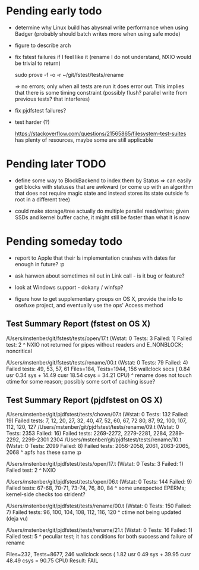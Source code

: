 # Pending early todo #

* determine why Linux build has abysmal write performance when using
  Badger (probably should batch writes more when using safe mode)

* figure to describe arch

* fix fstest failures if I feel like it (rename I do not understand, NXIO
  would be trivial to return)

  sudo prove -f -o -r ~/git/fstest/tests/rename

  => no errors; only when all tests are run it does error out. This implies
  that there is some timing constraint (possibly flush? parallel write from
  previous tests? that interferes)

* fix pjdfstest failures?

* test harder (?)

  https://stackoverflow.com/questions/21565865/filesystem-test-suites has
  plenty of resources, maybe some are still applicable

# Pending later TODO #

* define some way to BlockBackend to index them by Status => can easily get
  blocks with statuses that are awkward (or come up with an algorithm that
  does not require magic state and instead stores its state outside fs root
  in a different tree)

* could make storage/tree actually do multiple parallel read/writes; given
  SSDs and kernel buffer cache, it might still be faster than what it is
  now

# Pending someday todo #

* report to Apple that their ls implementation crashes with dates far
  enough in future? :p

* ask hanwen about sometimes nil out in Link call - is it bug or feature?

* look at Windows support - dokany / winfsp?

* figure how to get supplementary groups on OS X, provide the info to
  osefuxe project, and eventually use the ops' Access method

Test Summary Report (fstest on OS X)
------------------------------------

/Users/mstenber/git/fstest/tests/open/17.t    (Wstat: 0 Tests: 3 Failed: 1)
  Failed test:  2
^ NXIO not returned for pipes without readers and E_NONBLOCK; noncritical

/Users/mstenber/git/fstest/tests/rename/00.t  (Wstat: 0 Tests: 79 Failed: 4)
  Failed tests:  49, 53, 57, 61
Files=184, Tests=1944, 156 wallclock secs ( 0.84 usr  0.34 sys + 14.49 cusr 18.54 csys = 34.21 CPU)
^ rename does not touch ctime for some reason; possibly some sort of
caching issue?

Test Summary Report (pjdfstest on OS X)
---------------------------------------
/Users/mstenber/git/pjdfstest/tests/chown/07.t          (Wstat: 0 Tests: 132 Failed: 19)
  Failed tests:  7, 12, 20, 27, 32, 40, 47, 52, 60, 67, 72
  80, 87, 92, 100, 107, 112, 120, 127
/Users/mstenber/git/pjdfstest/tests/rename/09.t         (Wstat: 0 Tests: 2353 Failed: 16)
  Failed tests:  2269-2272, 2279-2281, 2284, 2289-2292, 2299-2301
                2304
/Users/mstenber/git/pjdfstest/tests/rename/10.t         (Wstat: 0 Tests: 2099 Failed: 8)
  Failed tests:  2056-2058, 2061, 2063-2065, 2068
^ apfs has these same :p

/Users/mstenber/git/pjdfstest/tests/open/17.t           (Wstat: 0 Tests: 3 Failed: 1)
Failed test:  2
^ NXIO

/Users/mstenber/git/pjdfstest/tests/open/06.t           (Wstat: 0 Tests: 144 Failed: 9)
  Failed tests:  67-68, 70-71, 73-74, 76, 80, 84
^ some unexpected EPERMs; kernel-side checks too strident?

/Users/mstenber/git/pjdfstest/tests/rename/00.t         (Wstat: 0 Tests: 150 Failed: 7)
  Failed tests:  96, 100, 104, 108, 112, 116, 120
^ ctime not being updated (deja vu)

/Users/mstenber/git/pjdfstest/tests/rename/21.t         (Wstat: 0 Tests: 16 Failed: 1)
  Failed test:  5
^ peculiar test; it has conditions for both success and failure of rename

Files=232, Tests=8677, 246 wallclock secs ( 1.82 usr  0.49 sys + 39.95 cusr 48.49 csys = 90.75 CPU)
Result: FAIL
